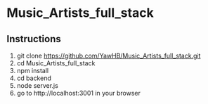 # Music_Artists_full_stack

## Instructions 
1. git clone https://github.com/YawHB/Music_Artists_full_stack.git <br>
2. cd Music_Artists_full_stack<br>
3. npm install<br>
4. cd backend<br>
5. node server.js<br>
6. go to http://localhost:3001 in your browser
